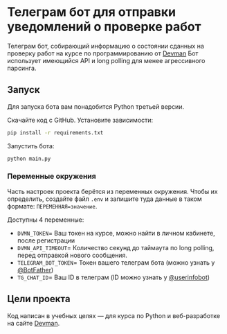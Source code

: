 # Телеграм бот для отправки уведомлений о проверке работ

Телеграм бот, собирающий информацию о состоянии сданных на проверку работ на курсе по программированию от [Devman](https://dvmn.org)
Бот использует имеющийся API и long polling для менее агрессивного парсинга. 

## Запуск

Для запуска бота вам понадобится Python третьей версии.

Скачайте код с GitHub. Установите зависимости:

```sh
pip install -r requirements.txt
```
Запустить бота:
```sh
python main.py
```

### Переменные окружения

Часть настроек проекта берётся из переменных окружения. Чтобы их определить, создайте файл `.env` и запишите туда данные в таком формате: `ПЕРЕМЕННАЯ=значение`.

Доступны 4 переменные:
 - `DVMN_TOKEN`= Ваш токен на курсе, можно найти в личном кабинете, после регистрации
 - `DVMN_API_TIMEOUT`= Количество секунд до таймаута по long polling, перед отправкой нового сообщения.
 - `TELEGRAM_BOT_TOKEN`= Токен вашего телеграм бота (можно узнать у [@BotFather](https://t.me/botfather))
 - `TG_CHAT_ID`= Ваш ID в телеграм (ID можно узнать у [@userinfobot](https://t.me/userinfobot))


## Цели проекта

Код написан в учебных целях — для курса по Python и веб-разработке на сайте [Devman](https://dvmn.org).
